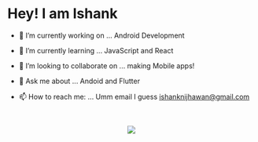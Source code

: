 # Hey! I am Ishank

- 🔭 I’m currently working on ... Android Development
- 🌱 I’m currently learning ... JavaScript and React
- 👯 I’m looking to collaborate on ... making Mobile apps!
- 💬 Ask me about ... Andoid and Flutter 
- 📫 How to reach me: ... Umm email I guess <u>[ishanknijhawan@gmail.com](mailto:ishanknijhawan@gmail.com)
  
  <br/>
<div align="center" style= "align-content":center>
  <img align="center" src="https://github-readme-stats.vercel.app/api?username=ishanknijhawan&theme=gruvbox&show_icons=true" />
</div>
